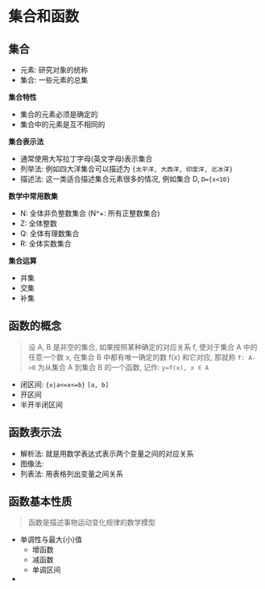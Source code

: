 # 集合和函数

## 集合

- 元素: 研究对象的统称
- 集合: 一些元素的总集

**集合特性**

- 集合的元素必须是确定的
- 集合中的元素是互不相同的

**集合表示法**

- 通常使用大写拉丁字母(英文字母)表示集合
- 列举法: 例如四大洋集合可以描述为 `{太平洋, 大西洋, 印度洋, 北冰洋}`
- 描述法: 这一类适合描述集合元素很多的情况, 例如集合 D, `D={x<10}`

**数学中常用数集**

- N: 全体非负整数集合 (N^+: 所有正整数集合)
- Z: 全体整数
- Q: 全体有理数集合
- R: 全体实数集合

**集合运算**

- 并集
- 交集
- 补集

## 函数的概念

> 设 A, B 是非空的集合, 如果按照某种确定的对应关系 f, 使对于集合 A 中的任意一个数 x, 在集合 B 中都有唯一确定的数 f(x) 和它对应, 那就称 `f: A->B` 为从集合 A 到集合 B 的一个函数, 记作: `y=f(x), x ∈ A`

- 闭区间: `{x|a<=x<=b}` `[a, b]`
- 开区间
- 半开半闭区间

## 函数表示法

- 解析法: 就是用数学表达式表示两个变量之间的对应关系
- 图像法:
- 列表法: 用表格列出变量之间关系

## 函数基本性质

> 函数是描述事物运动变化规律的数学模型

- 单调性与最大(小)值 
  - 增函数 
  - 减函数
  - 单调区间
- 
